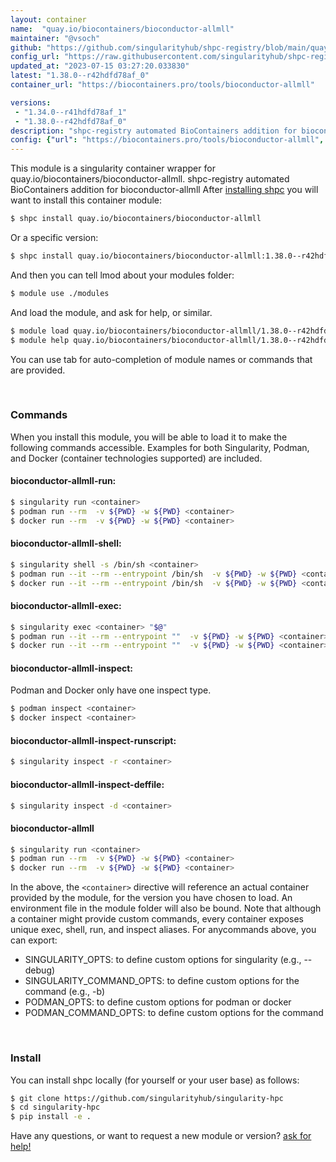 ```yaml
---
layout: container
name:  "quay.io/biocontainers/bioconductor-allmll"
maintainer: "@vsoch"
github: "https://github.com/singularityhub/shpc-registry/blob/main/quay.io/biocontainers/bioconductor-allmll/container.yaml"
config_url: "https://raw.githubusercontent.com/singularityhub/shpc-registry/main/quay.io/biocontainers/bioconductor-allmll/container.yaml"
updated_at: "2023-07-15 03:27:20.033830"
latest: "1.38.0--r42hdfd78af_0"
container_url: "https://biocontainers.pro/tools/bioconductor-allmll"

versions:
 - "1.34.0--r41hdfd78af_1"
 - "1.38.0--r42hdfd78af_0"
description: "shpc-registry automated BioContainers addition for bioconductor-allmll"
config: {"url": "https://biocontainers.pro/tools/bioconductor-allmll", "maintainer": "@vsoch", "description": "shpc-registry automated BioContainers addition for bioconductor-allmll", "latest": {"1.38.0--r42hdfd78af_0": "sha256:e49931c23d4167c04f48b35eec1953585e1daadc79f456621bed9bcc2d36a22f"}, "tags": {"1.34.0--r41hdfd78af_1": "sha256:ffa43501763ae5711438af0bc857067d8e903ac38257faf6ed966f1c32f459cb", "1.38.0--r42hdfd78af_0": "sha256:e49931c23d4167c04f48b35eec1953585e1daadc79f456621bed9bcc2d36a22f"}, "docker": "quay.io/biocontainers/bioconductor-allmll"}
---
```


This module is a singularity container wrapper for quay.io/biocontainers/bioconductor-allmll.
shpc-registry automated BioContainers addition for bioconductor-allmll
After [installing shpc](#install) you will want to install this container module:


```bash
$ shpc install quay.io/biocontainers/bioconductor-allmll
```

Or a specific version:

```bash
$ shpc install quay.io/biocontainers/bioconductor-allmll:1.38.0--r42hdfd78af_0
```

And then you can tell lmod about your modules folder:

```bash
$ module use ./modules
```

And load the module, and ask for help, or similar.

```bash
$ module load quay.io/biocontainers/bioconductor-allmll/1.38.0--r42hdfd78af_0
$ module help quay.io/biocontainers/bioconductor-allmll/1.38.0--r42hdfd78af_0
```

You can use tab for auto-completion of module names or commands that are provided.

<br>

### Commands

When you install this module, you will be able to load it to make the following commands accessible.
Examples for both Singularity, Podman, and Docker (container technologies supported) are included.

#### bioconductor-allmll-run:

```bash
$ singularity run <container>
$ podman run --rm  -v ${PWD} -w ${PWD} <container>
$ docker run --rm  -v ${PWD} -w ${PWD} <container>
```

#### bioconductor-allmll-shell:

```bash
$ singularity shell -s /bin/sh <container>
$ podman run --it --rm --entrypoint /bin/sh  -v ${PWD} -w ${PWD} <container>
$ docker run --it --rm --entrypoint /bin/sh  -v ${PWD} -w ${PWD} <container>
```

#### bioconductor-allmll-exec:

```bash
$ singularity exec <container> "$@"
$ podman run --it --rm --entrypoint ""  -v ${PWD} -w ${PWD} <container> "$@"
$ docker run --it --rm --entrypoint ""  -v ${PWD} -w ${PWD} <container> "$@"
```

#### bioconductor-allmll-inspect:

Podman and Docker only have one inspect type.

```bash
$ podman inspect <container>
$ docker inspect <container>
```

#### bioconductor-allmll-inspect-runscript:

```bash
$ singularity inspect -r <container>
```

#### bioconductor-allmll-inspect-deffile:

```bash
$ singularity inspect -d <container>
```



#### bioconductor-allmll

```bash
$ singularity run <container>
$ podman run --rm  -v ${PWD} -w ${PWD} <container>
$ docker run --rm  -v ${PWD} -w ${PWD} <container>
```


In the above, the `<container>` directive will reference an actual container provided
by the module, for the version you have chosen to load. An environment file in the
module folder will also be bound. Note that although a container
might provide custom commands, every container exposes unique exec, shell, run, and
inspect aliases. For anycommands above, you can export:

 - SINGULARITY_OPTS: to define custom options for singularity (e.g., --debug)
 - SINGULARITY_COMMAND_OPTS: to define custom options for the command (e.g., -b)
 - PODMAN_OPTS: to define custom options for podman or docker
 - PODMAN_COMMAND_OPTS: to define custom options for the command

<br>

### Install

You can install shpc locally (for yourself or your user base) as follows:

```bash
$ git clone https://github.com/singularityhub/singularity-hpc
$ cd singularity-hpc
$ pip install -e .
```

Have any questions, or want to request a new module or version? [ask for help!](https://github.com/singularityhub/singularity-hpc/issues)